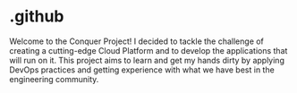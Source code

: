 # .github
Welcome to the Conquer Project! I decided to tackle the challenge of creating a cutting-edge Cloud Platform and to develop the applications that will run on it. This project aims to learn and get my hands dirty by applying DevOps practices and getting experience with what we have best in the engineering community.
